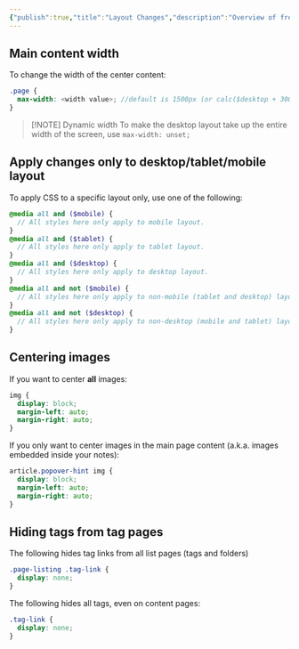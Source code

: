 ```yaml
---
{"publish":true,"title":"Layout Changes","description":"Overview of frequently requested layout changes.","cssclasses":"mado-heading"}
---
```



## Main content width

To change the width of the center content:

```scss title="quartz/styles/custom.scss"
.page {
  max-width: <width value>; //default is 1500px (or calc($desktop + 300px))
}
```

> [!NOTE] Dynamic width
> To make the desktop layout take up the entire width of the screen, use `max-width: unset;`

## Apply changes only to desktop/tablet/mobile layout

To apply CSS to a specific layout only, use one of the following:

```scss title="quartz/styles/custom.scss"
@media all and ($mobile) {
  // All styles here only apply to mobile layout.
}
@media all and ($tablet) {
  // All styles here only apply to tablet layout.
}
@media all and ($desktop) {
  // All styles here only apply to desktop layout.
}
@media all and not ($mobile) {
  // All styles here only apply to non-mobile (tablet and desktop) layouts.
}
@media all and not ($desktop) {
  // All styles here only apply to non-desktop (mobile and tablet) layouts.
}
```

## Centering images

If you want to center **all** images:

```scss title="quartz/styles/custom.scss"
img {
  display: block;
  margin-left: auto;
  margin-right: auto;
}
```

If you only want to center images in the main page content (a.k.a. images embedded inside your notes):

```scss title="quartz/styles/custom.scss"
article.popover-hint img {
  display: block;
  margin-left: auto;
  margin-right: auto;
}
```

## Hiding tags from tag pages

The following hides tag links from all list pages (tags and folders)

```scss title="quartz/styles/custom.scss"
.page-listing .tag-link {
  display: none;
}
```

The following hides all tags, even on content pages:

```scss title="quartz/styles/custom.scss"
.tag-link {
  display: none;
}
```
